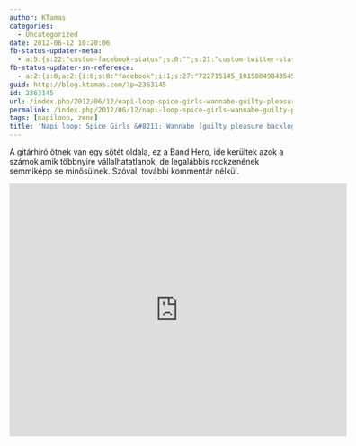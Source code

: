 ```yaml
---
author: KTamas
categories:
  - Uncategorized
date: 2012-06-12 10:20:06
fb-status-updater-meta:
  - a:5:{s:22:"custom-facebook-status";s:0:"";s:21:"custom-twitter-status";s:0:"";s:7:"fb-push";s:1:"1";s:7:"tw-push";s:1:"1";s:4:"push";s:1:"1";}
fb-status-updater-sn-reference:
  - a:2:{i:0;a:2:{i:0;s:8:"facebook";i:1;s:27:"722715145_10150849843545146";}i:1;a:2:{i:0;s:7:"twitter";i:1;s:19:"2.1245977900261E+17";}}
guid: http://blog.ktamas.com/?p=2363145
id: 2363145
url: /index.php/2012/06/12/napi-loop-spice-girls-wannabe-guilty-pleasure-backlog/
permalink: /index.php/2012/06/12/napi-loop-spice-girls-wannabe-guilty-pleasure-backlog/
tags: [napiloop, zene]
title: 'Napi loop: Spice Girls &#8211; Wannabe (guilty pleasure backlog)'
---
```


A gitárhíró ötnek van egy sötét oldala, ez a Band Hero, ide kerültek azok a számok amik többnyire vállalhatatlanok, de legalábbis rockzenének semmiképp se minősülnek. Szóval, további kommentár nélkül.

<p><iframe width="600" height="450" src="http://www.youtube.com/embed/gJLIiF15wjQ" frameborder="0" allowfullscreen=""></iframe></p>
